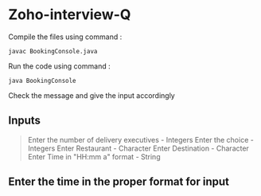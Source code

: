 # Zoho-interview-Q

Compile the files using command : 
```
javac BookingConsole.java
```
Run the code using command : 
```
java BookingConsole
```

Check the message and give the input accordingly

## Inputs 
> Enter the number of delivery executives - Integers 
> Enter the choice - Integers
> Enter Restaurant - Character
> Enter Destination - Character
> Enter Time in \"HH:mm a\" format - String

## Enter the time in the proper format for input
